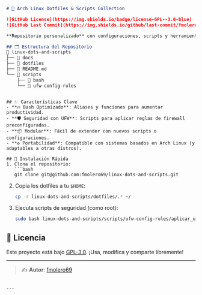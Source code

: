 

```markdown
# 🐧 Arch Linux Dotfiles & Scripts Collection

![GitHub License](https://img.shields.io/badge/license-GPL--3.0-blue)
![GitHub Last Commit](https://img.shields.io/github/last-commit/fmolero69/linux-dots-and-scripts)

**Repositorio personalizado** con configuraciones, scripts y herramientas para optimizar y proteger sistemas Arch Linux. Ideal para sysadmins y entusiastas de la personalización.

## 🗂️ Estructura del Repositorio
 linux-dots-and-scripts
├──  docs
├──  dotfiles
├──  README.md
└──  scripts
    ├──  bash
    └──  ufw-config-rules

```
```

## ✨ Características Clave
- **🔥 Bash Optimizado**: Aliases y funciones para aumentar productividad.
- **🛡️ Seguridad con UFW**: Scripts para aplicar reglas de firewall preconfiguradas.
- **📦 Modular**: Fácil de extender con nuevos scripts o configuraciones.
- **♻️ Portabilidad**: Compatible con sistemas basados en Arch Linux (y adaptables a otras distros).

## 🚀 Instalación Rápida
1. Clona el repositorio:
   ```bash
   git clone git@github.com:fmolero69/linux-dots-and-scripts.git
   ```
2. Copia los dotfiles a tu `$HOME`:
   ```bash
   cp -r linux-dots-and-scripts/dotfiles/.* ~/
   ```
3. Ejecuta scripts de seguridad (como root):
   ```bash
   sudo bash linux-dots-and-scripts/scripts/ufw-config-rules/aplicar_ufw.sh
   ```

## 📜 Licencia
Este proyecto está bajo [GPL-3.0](LICENSE). ¡Usa, modifica y comparte libremente!

---


> ✍️ **Autor**: [fmolero69](https://github.com/fmolero69) 
```

---

